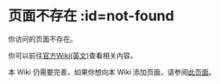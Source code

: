 # 页面不存在 :id=not-found

你访问的页面不存在。

你可以前往[官方Wiki(英文)](https://github.com/Slimefun/Slimefun4/wiki)查看相关内容。

本 Wiki 仍需要完善。如果你想向本 Wiki 添加页面，请参阅[此页面](/Expanding-the-Wiki)。
